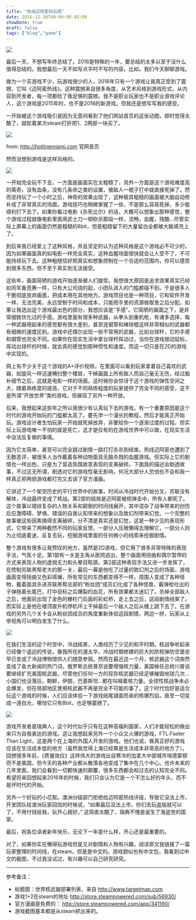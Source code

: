 ```yaml
---
title: "热线迈阿密玩后感"
date: 2016-12-30T00:00:00-05:00
showDate: true
draft: false
tags: ["blog","game"]
---
```


![](/images/hotline_miami/title.jpeg)

最后一天，不想写年终总结了。2016是特殊的一年，要总结的太多以至于没什么值得总结的。我想最后一天不如写点平时不写的内容。比如，我们今天聊聊游戏。

做为一个买游戏不少，玩游戏很少的人，2016年只有一个游戏让我真正受到了震撼，它叫《迈阿密热线》。这种震撼来自很多角度，从艺术风格到游戏形式，从内容到开发者，每一项都给了我足够的震撼。我不是职业玩家也不是职业游戏评论人，这个游戏是2015年的，也不是2016的新游戏。但我还是想写写我的感受。

<!--more--> 

一开始被这个游戏吸引是因为无意间看到了他们网站首页的这张动图，顿时觉得太酷了，就趁着某次steam打折把1、2两部一块买了。

![](/images/hotline_miami/0.jpeg)

from: http://hotlinemiami.com 官网首页

然而没想到游戏是这样风格的。

![](/images/hotline_miami/1.jpeg)

一开始完全玩不下去，一方面是画面实在太粗糙了，另外一方面是这个游戏难度高的离奇，没有血条，没有几条命之类的设置，被敌人一棍子打中就直接死掉了。然而坚持玩了一个小时之后，神奇的效果出现了，这种极其粗糙的画面被大脑自动修补成了非常真实的场面。游戏技巧也稍微掌握了一些，不是那么容易死掉，多少能顺利打下去了。如果你看过电影《杀死比尔》的话，大概可以想象出那种感觉，整个游戏过程就像电影里面用武士刀一顿砍杀那段一样，流畅，血腥，残酷…尽管实际上屏幕上的画面仍然是粗糙的8bit，但是粗糙留下的大量留白全都被大脑填充上了。

到后来我已经爱上了这种风格，并且坚定的认为这种风格是这个游戏必不可少的，因为如果画面真的如电影一样完全真实，这种血腥场面很快就会让人受不了，不可能持续玩下去。这种粗糙恰好把真实和想象控制在一个合适的范围内，你可以感受到很多东西，但不至于真实到无法接受。

这些年，画面简陋的游戏开始逐渐被人们接受。我想很大原因是追求效果真实已经如同军备竞赛一样，只有大公司烧的起，小团队进入的门槛都碰不到。于是很多人干脆彻底放弃画面，把成本用在其他地方。游戏项目也是一种项目，它和软件开发一样，无法完美，永远受制于时间和成本，只能把手里的资源做取舍之后分配。如果让我选出这个游戏最出色的部分，我想应该是“手感”。它简陋的画面之下，是非常细致优化过的手感。游戏里面有很多种武器，从拳头到重机枪，有诸多选择，每一种武器用起来的感觉都有很大差别，甚至连钢管和棒球棍这样非常相似的武器都有细微的速度区别。游戏中还偶尔出现一些不常用的武器，比如台球杆，它的手感和钢管也完全不同。如果你在现实生活中拿台球杆挥动过，当你在游戏按动鼠标，挥动台球杆的时候，就会真的感觉到那种惯性和速度。而这一切只是在2D的游戏中实现的。

网上有不少关于这个游戏的A+评价视频，在里面可以看到玩家拿着自己喜欢的武器，如旋风一样迅速横扫整个楼层，干掉画面上所有敌人而自己毫无无伤，经过脑补细节之后，这就是电影一样的场面。这时候你会惊讶于这个游戏的弹性空间之大，随着熟练度的提高，它对于不同熟练程度的玩家提供了完全不同的感受，这不是所谓“开放世界”类的游戏，但展现了另外一种开放。

后来，我想起来这些年之所以我很少有认真玩下去的游戏，有一个重要原因是这个时代的游戏开始玩的门槛都太高了。要先学一个漫长的教程，然后才能真正开始玩。游戏设计者生怕玩家一开始就死掉放弃，非要给你一个逐渐过度的过程。但实际上玩游戏唯一不怕的就是死亡，这才是仅有的在游戏世界中可以做，在现实生活中没法反复做的事情。

因为它太简单，甚至可以完全跳过剧情一路打打杀杀到结束。热线迈阿密也遭到了无数恶评，被很多人当作戴着各种动物面具无脑杀戮的血腥游戏。但实际上它的剧情也一样出色，只是为了营造氛围故意表现的支离破碎。下面我的描述会剧透故事，不过这无所谓，剧透对它的游戏性毫无影响，何况大部分人恐怕也不会和我一样真正把两部游戏都打完又去读了官方漫画。

它讲述了一个架空历史的平行世界中的故事，时间从冷战时代开始分叉，苏联没有解体，冷战最终变成了核战。第2部的结局是迈阿密被核弹击中，所有人都死了。这个故事以错综复杂的人物关系和颠倒的时间线展开，其中混杂了战争带来的创伤后应激障碍、梦境、错误的自我认知带来的想象以及致幻剂带来幻觉。一个完整的故事被这些因素搞得支离破碎，分不清是真实还是幻觉，这是一种少见的表现形式，它带来了两种截然不同的玩家反馈，一部分人压根懒得去理解它，一部分人则为止彻底着迷，反复去玩，挖掘游戏里面的任何微小的线索来挖掘剧情。

整个游戏有很多让我赞叹的地方，虽然是2D游戏，但它用了很多非常特殊的表现手法，气氛十足。第1部有一关是主角从医院逃出，整个画面用扭曲和偶尔暂停的方式来表现人物的虚弱无力和头晕目眩感。第2部这种表现手法又进一步发挥了，在控制苏联黑帮老大的那一关，最后一幕是他吃了过量的致幻剂之后的场面，游戏画面变得扭曲又色彩斑斓，所有常见的东西都变得不一样，周围人变成了各种怪物，戴着面具杀进苏联黑帮总部的“粉丝团”成员幻化成了各种怪兽，霰弹枪吐出的子弹拖着长尾巴，打中目标之后爆裂的血花，所有效果都太迷幻了。杀掉全部敌人之后，他面前出现了金色的栅栏门后面的彩虹桥，走上去之后，这段剧情结束了。而实际上是他在楼顶直升机停机坪上干掉最后一个敌人之后从楼上跳下去了。在游戏的另外几个关卡会从粉丝团成员的角度重新体验这段剧情，两边一拼，玩家从上帝视角可以明白发生了什么。

![](/images/hotline_miami/2.jpeg)

在我们生活的这个时空中，冷战结束，人类经历了少见的和平时期。核战争听起来已经像个遥远的传说，像我所在的渥太华，冷战时期修建的巨大的防核弹防空堡垒早已变成了冷战博物馆供人们随意参观。然而在最近这一个月，核武器这个词突然变成了各大新闻的热门词，俄罗斯总统普京说要增强核力量，美国候任总统川普说要继续扩充美国核武器，尽管他们任何一方的现存核武器已经足够摧毁地球几次…小国们也没落后，朝鲜，伊朗，巴基斯坦…都在叫喊着核力量。全球性核战争未必会爆发，但在局部地区使用核武器不再是完全不可能的事了。这个时代恰好是适合玩这个游戏的时候，人们应该体验一下游戏结尾铺面而来的核爆烈焰，直至一切变成一道白光，哪怕它只有8bit，也足够震撼了。

![](/images/hotline_miami/3.jpeg)

游戏开发者是瑞典人，这个时代似乎只有在这种高福利国家，人们才能轻松的做出来只为自我表达的游戏。这让我想起来另外一个小众又火爆的游戏，FTL:Faster Than Light，这是两个在上海的外国人开发的游戏。他们也说，做真正好的游戏应该在生活成本低的地方（虽然我觉得上海已经算是生活成本非常高的地方了）。回想很多年前，《质量效应》这样伟大的游戏出自寒冷的加拿大中部城市埃德蒙顿而不是美国，但今天的各种产业都从散落各地变成了集中在几个中心。也许未来的几年里面，我们会看到一切都快速的颠覆，很多东西都会和过去的认知完全不同。希望将来回想起来2016年的时候，我们只会认为它是一个不怎么好的年头，而不是坏时代的开始。

另外一个好玩的小花絮。澳洲分级部门拒绝给迈阿密热线评级，导致它没法上市，开发团队给澳洲玩家回信的时候说，“如果最后没法上市，你们去玩盗版就可以了，不用付钱给我，玩开心就好。” 这简直太酷了，瑞典不愧是诞生了海盗党的国家。

最后，祝各位读者新年快乐，无论下一年是什么样，开心还是最重要的。

对了，如果你实在懒得玩游戏但是又对剧情和人物有兴趣，阅读原文我链接了一篇玩家整理的时间线，在steam，但是是中文的。游戏貌似也有中文包，我看到过中文的截图，不过我没试过，有兴趣可以自己研究研究。

----

参考备注：

* 标题图：世界核武器部署列表，来自 http://www.targetmap.com
* 游戏1+2在steam的地址 http://store.steampowered.com/sub/56930/
* 官方漫画是免费的： http://store.steampowered.com/app/341190/
* 游戏截图基本都是从steam抓出来的。





